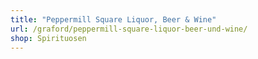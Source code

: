 ```yaml
---
title: "Peppermill Square Liquor, Beer & Wine"
url: /graford/peppermill-square-liquor-beer-und-wine/
shop: Spirituosen
---
```

